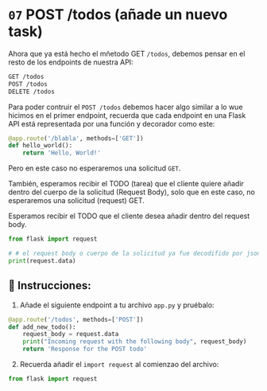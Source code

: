 # `07` POST /todos (añade un nuevo task)

Ahora que ya está hecho el mñetodo GET `/todos`, debemos pensar en el resto de los endpoints de nuestra API:

```txt
GET /todos
POST /todos
DELETE /todos
```

Para poder contruir el `POST /todos` debemos hacer algo similar a lo wue hicimos en el primer endpoint, recuerda que cada endpoint en una Flask API está representada por una función y decorador como este:


```python
@app.route('/blabla', methods=['GET'])
def hello_world():
    return 'Hello, World!'
```

Pero en este caso no esperaremos una solicitud `GET`.

También, esperamos recibir el TODO (tarea) que el cliente quiere añadir dentro del cuerpo de la solicitud (Request Body), solo que en este caso, no esperaremos una solicitud (request) GET.

Esperamos recibir el TODO que el cliente desea añadir dentro del request body.


```python
from flask import request

# # el request body o cuerpo de la solicitud ya fue decodifido por json y se encuentra en la variable request.data  
print(request.data)
```

## 📝 Instrucciones:

1. Añade el siguiente endpoint a tu archivo `app.py` y pruébalo:

```python
@app.route('/todos', methods=['POST'])
def add_new_todo():
    request_body = request.data
    print("Incoming request with the following body", request_body)
    return 'Response for the POST todo'
```

2. Recuerda añadir el `import request` al comienzao del archivo:


```python
from flask import request
```
